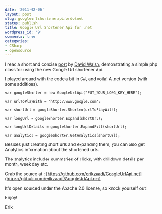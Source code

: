 ```yaml
---
date: '2011-02-06'
layout: post
slug: googleurlshortenerapifordotnet
status: publish
title: Google Url Shortener Api for .net
wordpress_id: '9'
comments: true
categories:
- CSharp
- opensource
---
```


I read a short and concise [post](http://davidwalsh.name/google-url) by [David Walsh](http://davidwalsh.name), demonstrating a simple php class for using the new Google Url shortener Api.

I played around with the code a bit in C#, and voila! A .net version (with some additions).

```
var googleShorter = new GoogleUrlApi("PUT_YOUR_LONG_KEY_HERE");  
  
var urlToPlayWith = "http://www.google.com";  
  
var shortUrl = googleShorter.Shorten(urlToPlayWith);  
  
var longUrl = googleShorter.Expand(shortUrl);  
  
var longUrlDetails = googleShorter.ExpandFull(shortUrl);  
  
var analytics = googleShorter.GetAnalytics(shortUrl);  
```

Besides just creating short urls and expanding them, you can also get Analytics information about the shortened urls.

The analytics includes summaries of clicks, with drilldown details per month, week day etc.

Grab the source at : [https://github.com/erikzaadi/GoogleUrlApi.net](https://github.com/erikzaadi/GoogleUrlApi.net)

It's open sourced under the Apache 2.0 license, so knock yourself out!

Enjoy!

Erik
